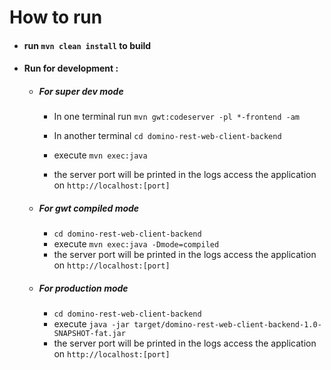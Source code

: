 # How to run

- #### run `mvn clean install` to build

- #### Run for development :

  - ##### For super dev mode 
  
    - In one terminal run `mvn gwt:codeserver -pl *-frontend -am`
    
    - In another terminal `cd domino-rest-web-client-backend`
    - execute `mvn exec:java`
    - the server port will be printed in the logs access the application on `http://localhost:[port]`

  - ##### For gwt compiled mode 
  
    - `cd domino-rest-web-client-backend`
    - execute `mvn exec:java -Dmode=compiled`
    - the server port will be printed in the logs access the application on `http://localhost:[port]`

  - ##### For production mode 
  
    - `cd domino-rest-web-client-backend`
    - execute `java -jar target/domino-rest-web-client-backend-1.0-SNAPSHOT-fat.jar`
    - the server port will be printed in the logs access the application on `http://localhost:[port]`
